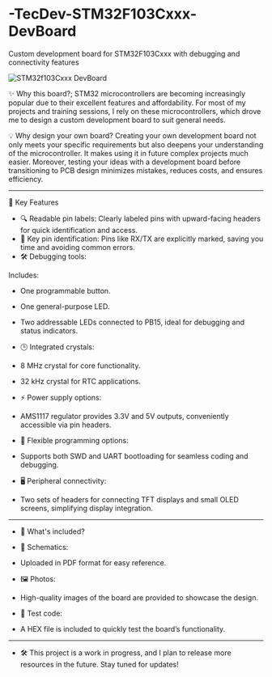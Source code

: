 # -TecDev-STM32F103Cxxx-DevBoard
Custom development board for STM32F103Cxxx with debugging and connectivity features

![STM32f103Cxxx DevBoard](URL-of-image)

✨ Why this board?;
STM32 microcontrollers are becoming increasingly popular due to their excellent features and affordability. For most of my projects and training sessions, I rely on these microcontrollers, which drove me to design a custom development board to suit general needs.

💡 Why design your own board?
Creating your own development board not only meets your specific requirements but also deepens your understanding of the microcontroller. It makes using it in future complex projects much easier. Moreover, testing your ideas with a development board before transitioning to PCB design minimizes mistakes, reduces costs, and ensures efficiency.

________________________________________

🌟 Key Features
-	🔍 Readable pin labels:
Clearly labeled pins with upward-facing headers for quick identification and access.
-	🎯 Key pin identification:
Pins like RX/TX are explicitly marked, saving you time and avoiding common errors.
-	🛠️ Debugging tools:
  
Includes:
-	One programmable button.
-	One general-purpose LED.
-	Two addressable LEDs connected to PB15, ideal for debugging and status indicators.
  
-	🕒 Integrated crystals:
-	8 MHz crystal for core functionality.
-	32 kHz crystal for RTC applications.
  
-	⚡ Power supply options:
- AMS1117 regulator provides 3.3V and 5V outputs, conveniently accessible via pin headers.

-	🔌 Flexible programming options:
- Supports both SWD and UART bootloading for seamless coding and debugging.
  
-	🖥️ Peripheral connectivity:
- Two sets of headers for connecting TFT displays and small OLED screens, simplifying display integration.
  
________________________________________

- 📂 What's included?
  
-	📜 Schematics:
- Uploaded in PDF format for easy reference.
  
-	🖼️ Photos:
- High-quality images of the board are provided to showcase the design.
  
-	🔄 Test code:
- A HEX file is included to quickly test the board’s functionality.
  
________________________________________

- 🛠️ This project is a work in progress, and I plan to release more resources in the future. Stay tuned for updates!
